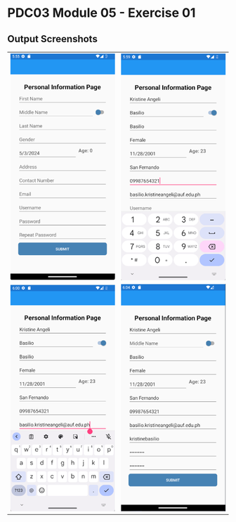 # PDC03 Module 05 - Exercise 01
## Output Screenshots

<table>
  <tr>
    <td><img src="Screenshots/Screenshot1.png" width="300"/></td>
    <td><img src="Screenshots/Screenshot2.png" width="300"/></td>
  </tr>
  <tr>
    <td><img src="Screenshots/Screenshot3.png" width="300"/></td>
    <td><img src="Screenshots/Screenshot4.png" width="300"/></td>
  </tr>
</table>
